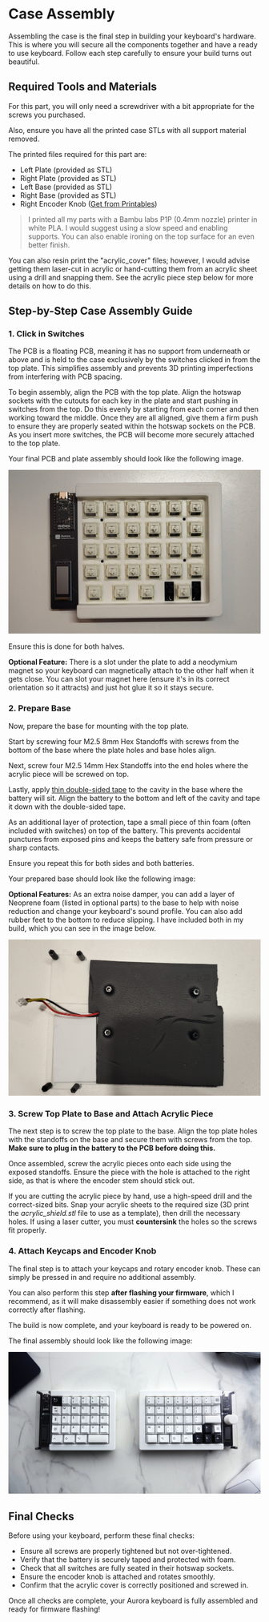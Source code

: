 # Case Assembly

Assembling the case is the final step in building your keyboard's hardware. This is where you will secure all the components together and have a ready to use keyboard. Follow each step carefully to ensure your build turns out beautiful.

## Required Tools and Materials

For this part, you will only need a screwdriver with a bit appropriate for the screws you purchased.

Also, ensure you have all the printed case STLs with all support material removed.

The printed files required for this part are:

- Left Plate (provided as STL)
- Right Plate (provided as STL)
- Left Base (provided as STL)
- Right Base (provided as STL)
- Right Encoder Knob ([Get from Printables](https://www.printables.com/model/347536-encoder-knob))

> I printed all my parts with a Bambu labs P1P (0.4mm nozzle) printer in white PLA. I would suggest using a slow speed and enabling supports. You can also enable ironing on the top surface for an even better finish.

You can also resin print the "acrylic_cover" files; however, I would advise getting them laser-cut in acrylic or hand-cutting them from an acrylic sheet using a drill and snapping them. See the acrylic piece step below for more details on how to do this.

## Step-by-Step Case Assembly Guide

### 1. Click in Switches

The PCB is a floating PCB, meaning it has no support from underneath or above and is held to the case exclusively by the switches clicked in from the top plate. This simplifies assembly and prevents 3D printing imperfections from interfering with PCB spacing.

To begin assembly, align the PCB with the top plate. Align the hotswap sockets with the cutouts for each key in the plate and start pushing in switches from the top. Do this evenly by starting from each corner and then working toward the middle. Once they are all aligned, give them a firm push to ensure they are properly seated within the hotswap sockets on the PCB. As you insert more switches, the PCB will become more securely attached to the top plate.

Your final PCB and plate assembly should look like the following image.

![Assembled Plate](../images/assembled_plate.jpg)

Ensure this is done for both halves.

**Optional Feature:** There is a slot under the plate to add a neodymium magnet so your keyboard can magnetically attach to the other half when it gets close. You can slot your magnet here (ensure it's in its correct orientation so it attracts) and just hot glue it so it stays secure.

### 2. Prepare Base

Now, prepare the base for mounting with the top plate.

Start by screwing four M2.5 8mm Hex Standoffs with screws from the bottom of the base where the plate holes and base holes align.

Next, screw four M2.5 14mm Hex Standoffs into the end holes where the acrylic piece will be screwed on top.

Lastly, apply [thin double-sided tape](https://www.amazon.ca/dp/B00BXYWXY8) to the cavity in the base where the battery will sit. Align the battery to the bottom and left of the cavity and tape it down with the double-sided tape.

As an additional layer of protection, tape a small piece of thin foam (often included with switches) on top of the battery. This prevents accidental punctures from exposed pins and keeps the battery safe from pressure or sharp contacts.

Ensure you repeat this for both sides and both batteries.

Your prepared base should look like the following image:

**Optional Features:** As an extra noise damper, you can add a layer of Neoprene foam (listed in optional parts) to the base to help with noise reduction and change your keyboard's sound profile. You can also add rubber feet to the bottom to reduce slipping. I have included both in my build, which you can see in the image below.

![Assembled Base](../images/assembled_base.jpg)

### 3. Screw Top Plate to Base and Attach Acrylic Piece

The next step is to screw the top plate to the base. Align the top plate holes with the standoffs on the base and secure them with screws from the top. **Make sure to plug in the battery to the PCB before doing this.**

Once assembled, screw the acrylic pieces onto each side using the exposed standoffs. Ensure the piece with the hole is attached to the right side, as that is where the encoder stem should stick out.

If you are cutting the acrylic piece by hand, use a high-speed drill and the correct-sized bits. Snap your acrylic sheets to the required size (3D print the *acrylic_shield.stl* file to use as a template), then drill the necessary holes. If using a laser cutter, you must **countersink** the holes so the screws fit properly.

### 4. Attach Keycaps and Encoder Knob

The final step is to attach your keycaps and rotary encoder knob. These can simply be pressed in and require no additional assembly.

You can also perform this step **after flashing your firmware**, which I recommend, as it will make disassembly easier if something does not work correctly after flashing.

The build is now complete, and your keyboard is ready to be powered on.

The final assembly should look like the following image:

![Final Build](../images/top_view.jpg)

## Final Checks

Before using your keyboard, perform these final checks:

- Ensure all screws are properly tightened but not over-tightened.
- Verify that the battery is securely taped and protected with foam.
- Check that all switches are fully seated in their hotswap sockets.
- Ensure the encoder knob is attached and rotates smoothly.
- Confirm that the acrylic cover is correctly positioned and screwed in.

Once all checks are complete, your Aurora keyboard is fully assembled and ready for firmware flashing!

